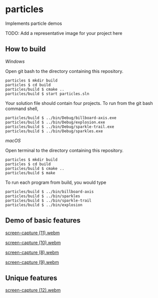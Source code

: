 # particles

Implements particle demos

TODO: Add a representative image for your project here

## How to build

*Windows*

Open git bash to the directory containing this repository.

```
particles $ mkdir build
particles $ cd build
particles/build $ cmake ..
particles/build $ start particles.sln
```

Your solution file should contain four projects.
To run from the git bash command shell, 

```
particles/build $ ../bin/Debug/billboard-axis.exe
particles/build $ ../bin/Debug/explosion.exe
particles/build $ ../bin/Debug/sparkle-trail.exe
particles/build $ ../bin/Debug/sparkles.exe
```

*macOS*

Open terminal to the directory containing this repository.

```
particles $ mkdir build
particles $ cd build
particles/build $ cmake ..
particles/build $ make
```

To run each program from build, you would type

```
particles/build $ ../bin/billboard-axis
particles/build $ ../bin/sparkles
particles/build $ ../bin/sparkle-trail
particles/build $ ../bin/explosion
```

## Demo of basic features

[screen-capture (11).webm](https://user-images.githubusercontent.com/44120884/231349798-9cd40aaf-7de9-40a0-b584-c9394a9aec4f.webm)

[screen-capture (10).webm](https://user-images.githubusercontent.com/44120884/231349985-0375cd81-151b-4a85-a3f4-7b1aaf9ad03a.webm)

[screen-capture (8).webm](https://user-images.githubusercontent.com/44120884/231350007-a6d9e2c0-298d-4388-b5d3-46531b186c75.webm)

[screen-capture (9).webm](https://user-images.githubusercontent.com/44120884/231350008-5a33ea79-d427-4587-b558-845e6b3bce99.webm)


## Unique features 
[screen-capture (12).webm](https://user-images.githubusercontent.com/44120884/231350020-9eccd2cb-b18e-4b98-bb7e-a7041e8f13e7.webm)



